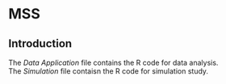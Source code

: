 # MSS
## Introduction
The _Data Application_ file contains the R code for data analysis. <br /> 
The _Simulation_ file contaisn the R code for simulation study.  <br /> 
